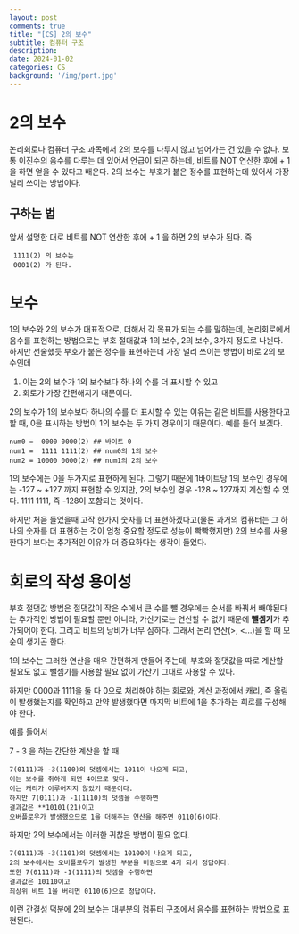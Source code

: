 ```yaml
---
layout: post
comments: true
title: "[CS] 2의 보수"
subtitle: 컴퓨터 구조
description: 
date: 2024-01-02
categories: CS
background: '/img/port.jpg'
---
```



# 2의 보수

논리회로나 컴퓨터 구조 과목에서 2의 보수를 다루지 않고 넘어가는 건 있을 수 없다. 보통 이진수의 음수를 다루는 데 있어서 언급이 되곤 하는데, 비트를 NOT 연산한 후에 + 1 을 하면 얻을 수 있다고 배운다. 2의 보수는 부호가 붙은 정수를 표현하는데 있어서 가장 널리 쓰이는 방법이다. 

## 구하는 법

앞서 설명한 대로 비트를 NOT 연산한 후에 + 1 을 하면 2의 보수가 된다. 즉

     1111(2) 의 보수는
     0001(2) 가 된다.

# 보수

1의 보수와 2의 보수가 대표적으로, 더해서 각 목표가 되는 수를 말하는데, 논리회로에서 음수를 표현하는 방법으로는 부호 절대값과 1의 보수, 2의 보수, 3가지 정도로 나뉜다. 하지만 선술했듯 부호가 붙은 정수를 표현하는데 가장 널리 쓰이는 방법이 바로 2의 보수인데 

1. 이는 2의 보수가 1의 보수보다 하나의 수를 더 표시할 수 있고
2. 회로가 가장 간편해지기 때문이다.

2의 보수가 1의 보수보다 하나의 수를 더 표시할 수 있는 이유는 같은 비트를 사용한다고 할 때, 0을 표시하는 방법이 1의 보수는 두 가지 경우이기 때문이다. 예를 들어 보겠다.

    num0 =  0000 0000(2) ## 바이트 0
    num1 =  1111 1111(2) ## num0의 1의 보수
    num2 = 10000 0000(2) ## num1의 2의 보수

1의 보수에는 0을 두가지로 표현하게 된다. 그렇기 때문에 1바이트당 1의 보수인 경우에는 -127 ~ +127 까지 표현할 수 있지만, 2의 보수인 경우 -128 ~ 127까지 계산할 수 있다. 1111 1111, 즉 -128이 포함되는 것이다.

하지만 처음 들었을때 고작 한가지 숫자를 더 표현하겠다고(물론 과거의 컴퓨터는 그 하나의 숫자를 더 표현하는 것이 엄청 중요할 정도로 성능이 빡빡했지만) 2의 보수를 사용한다기 보다는 추가적인 이유가 더 중요하다는 생각이 들었다.

# 회로의 작성 용이성

부호 절댓값 방법은 절댓값이 작은 수에서 큰 수를 뺄 경우에는 순서를 바꿔서 빼야된다는 추가적인 방법이 필요할 뿐만 아니라, 가산기로는 연산할 수 없기 때문에 **뺄셈기**가 추가되어야 한다. 그리고 비트의 낭비가 너무 심하다. 그래서 논리 연산(>, <...)을 할 때 모순이 생기곤 한다. 

1의 보수는 그러한 연산을 매우 간편하게 만들어 주는데, 부호와 절댓값을 따로 계산할 필요도 없고 뺄셈기를 사용할 필요 없이 가산기 그대로 사용할 수 있다. 

하지만 0000과 1111을 둘 다 0으로 처리해야 하는 회로와, 계산 과정에서 캐리, 즉 올림이 발생했는지를 확인하고 만약 발생했다면 마지막 비트에 1을 추가하는 회로를 구성해야 한다.

예를 들어서 

7 - 3 을 하는 간단한 계산을 할 때.

    7(0111)과 -3(1100)의 덧셈에서는 1011이 나오게 되고, 
    이는 보수를 취하게 되면 4이므로 맞다. 
    이는 캐리가 이루어지지 않았기 때문이다.
    하지만 7(0111)과 -1(1110)의 덧셈을 수행하면 
    결과값은 **10101(21)이고 
    오버플로우가 발생했으므로 1을 더해주는 연산을 해주면 0110(6)이다.

하지만 2의 보수에서는 이러한 귀찮은 방법이 필요 없다.


    7(0111)과 -3(1101)의 덧셈에서는 10100이 나오게 되고, 
    2의 보수에서는 오버플로우가 발생한 부분을 버림으로 4가 되서 정답이다. 
    또한 7(0111)과 -1(1111)의 덧셈을 수행하면 
    결과값은 10110이고 
    최상위 비트 1을 버리면 0110(6)으로 정답이다.

이런 간결성 덕분에 2의 보수는 대부분의 컴퓨터 구조에서 음수를 표현하는 방법으로 표현된다.
